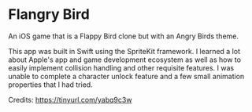 # Flangry Bird

An iOS game that is a Flappy Bird clone but with an Angry Birds theme.

This app was built in Swift using the SpriteKit framework. I learned a lot about Apple's app and game development ecosystem as well as how to easily implement collision handling and other requisite features. I was unable to complete a character unlock feature and a few small animation properties that I had tried.

Credits: https://tinyurl.com/yabq9c3w
